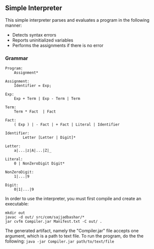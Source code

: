 ## Simple Interpreter

This simple interpreter parses and evaluates a program in the following manner:
*  Detects syntax errors
*  Reports uninitialized variables
*  Performs the assignments if there is no error

### Grammar
```
Program:
    Assignment*

Assignment:
    Identifier = Exp;

Exp: 
    Exp + Term | Exp - Term | Term

Term:
    Term * Fact  | Fact

Fact:
    ( Exp ) | - Fact | + Fact | Literal | Identifier

Identifier:
        Letter [Letter | Digit]*

Letter:
    a|...|z|A|...|Z|_

Literal:
    0 | NonZeroDigit Digit*
        
NonZeroDigit:
    1|...|9

Digit:
    0|1|...|9
```

In order to use the interpreter, you must first compile and create an executable:

```
mkdir out
javac -d out/ src/com/sajjadbashar/*
jar cvfm Compiler.jar Manifest.txt -C out/ .
```

The generated artifact, namely the "Compiler.jar" file accepts one argument, which is a path to text file.
To run the program, do the the following:
``` java -jar Compiler.jar path/to/text/file ```
